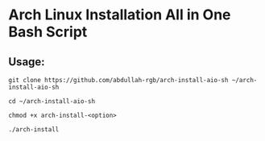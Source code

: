 # Arch Linux Installation All in One Bash Script

## Usage:

```shell
git clone https://github.com/abdullah-rgb/arch-install-aio-sh ~/arch-install-aio-sh

cd ~/arch-install-aio-sh

chmod +x arch-install-<option>

./arch-install
```
